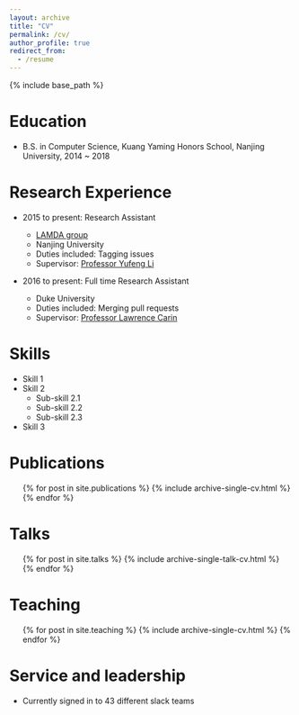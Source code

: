 ```yaml
---
layout: archive
title: "CV"
permalink: /cv/
author_profile: true
redirect_from:
  - /resume
---
```


{% include base_path %}

Education
======
* B.S. in Computer Science, Kuang Yaming Honors School, Nanjing University, 2014 ~ 2018


Research Experience
======
* 2015 to present: Research Assistant
  * [LAMDA group](http://lamda.nju.edu.cn/MainPage.ashx)
  * Nanjing University
  * Duties included: Tagging issues
  * Supervisor: [Professor Yufeng Li](http://lamda.nju.edu.cn/liyf/)

* 2016 to present: Full time Research Assistant
  * Duke University
  * Duties included: Merging pull requests
  * Supervisor: [Professor Lawrence Carin](http://people.ee.duke.edu/~lcarin/)

Skills
======
* Skill 1
* Skill 2
  * Sub-skill 2.1
  * Sub-skill 2.2
  * Sub-skill 2.3
* Skill 3

Publications
======
  <ul>{% for post in site.publications %}
    {% include archive-single-cv.html %}
  {% endfor %}</ul>

Talks
======
  <ul>{% for post in site.talks %}
    {% include archive-single-talk-cv.html %}
  {% endfor %}</ul>

Teaching
======
  <ul>{% for post in site.teaching %}
    {% include archive-single-cv.html %}
  {% endfor %}</ul>

Service and leadership
======
* Currently signed in to 43 different slack teams
